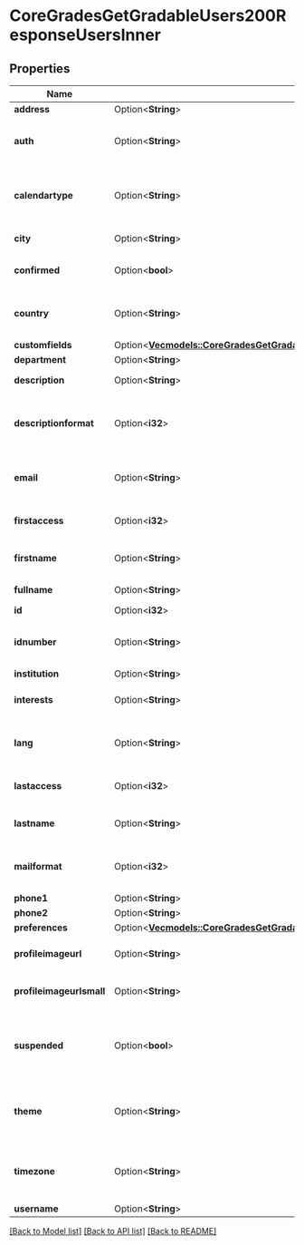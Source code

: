 # CoreGradesGetGradableUsers200ResponseUsersInner

## Properties

Name | Type | Description | Notes
------------ | ------------- | ------------- | -------------
**address** | Option<**String**> | Postal address | [optional]
**auth** | Option<**String**> | Auth plugins include manual, ldap, etc | [optional]
**calendartype** | Option<**String**> | Calendar type such as \"gregorian\", must exist on server | [optional]
**city** | Option<**String**> | Home city of the user | [optional]
**confirmed** | Option<**bool**> | Active user: 1 if confirmed, 0 otherwise | [optional]
**country** | Option<**String**> | Home country code of the user, such as AU or CZ | [optional]
**customfields** | Option<[**Vec<models::CoreGradesGetGradableUsers200ResponseUsersInnerCustomfieldsInner>**](core_grades_get_gradable_users_200_response_users_inner_customfields_inner.md)> |  | [optional]
**department** | Option<**String**> | department | [optional]
**description** | Option<**String**> | User profile description | [optional]
**descriptionformat** | Option<**i32**> | int format (1 = HTML, 0 = MOODLE, 2 = PLAIN, or 4 = MARKDOWN) | [optional]
**email** | Option<**String**> | An email address - allow email as root@localhost | [optional]
**firstaccess** | Option<**i32**> | first access to the site (0 if never) | [optional]
**firstname** | Option<**String**> | The first name(s) of the user | [optional]
**fullname** | Option<**String**> | The fullname of the user | [optional]
**id** | Option<**i32**> | ID of the user | [optional]
**idnumber** | Option<**String**> | An arbitrary ID code number perhaps from the institution | [optional]
**institution** | Option<**String**> | institution | [optional]
**interests** | Option<**String**> | user interests (separated by commas) | [optional]
**lang** | Option<**String**> | Language code such as \"en\", must exist on server | [optional]
**lastaccess** | Option<**i32**> | last access to the site (0 if never) | [optional]
**lastname** | Option<**String**> | The family name of the user | [optional]
**mailformat** | Option<**i32**> | Mail format code is 0 for plain text, 1 for HTML etc | [optional]
**phone1** | Option<**String**> | Phone 1 | [optional]
**phone2** | Option<**String**> | Phone 2 | [optional]
**preferences** | Option<[**Vec<models::CoreGradesGetGradableUsers200ResponseUsersInnerPreferencesInner>**](core_grades_get_gradable_users_200_response_users_inner_preferences_inner.md)> |  | [optional]
**profileimageurl** | Option<**String**> | User image profile URL - big version | [optional]
**profileimageurlsmall** | Option<**String**> | User image profile URL - small version | [optional]
**suspended** | Option<**bool**> | Suspend user account, either false to enable user login or true to disable it | [optional]
**theme** | Option<**String**> | Theme name such as \"standard\", must exist on server | [optional]
**timezone** | Option<**String**> | Timezone code such as Australia/Perth, or 99 for default | [optional]
**username** | Option<**String**> | The username | [optional]

[[Back to Model list]](../README.md#documentation-for-models) [[Back to API list]](../README.md#documentation-for-api-endpoints) [[Back to README]](../README.md)


